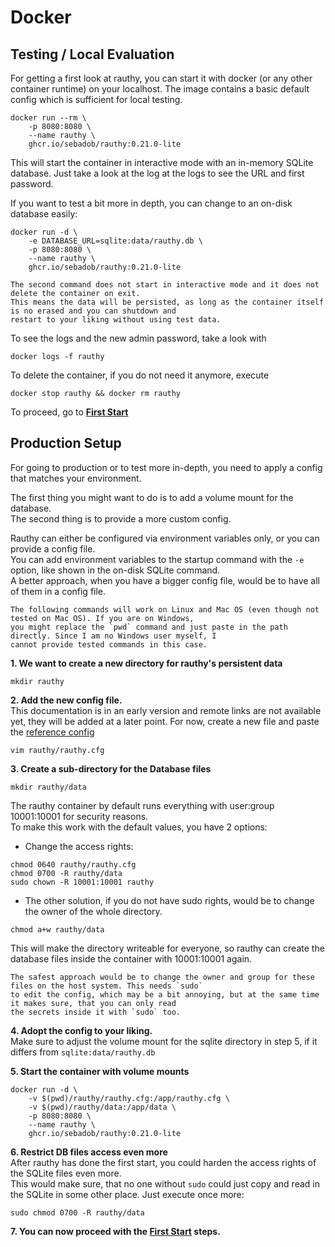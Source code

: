 # Docker

## Testing / Local Evaluation

For getting a first look at rauthy, you can start it with docker (or any other container runtime) on your localhost.
The image contains a basic default config which is sufficient for local testing. 

```
docker run --rm \
    -p 8080:8080 \
    --name rauthy \
    ghcr.io/sebadob/rauthy:0.21.0-lite
```

This will start the container in interactive mode with an in-memory SQLite database. Just take a look at the log at the
logs to see the URL and first password.

If you want to test a bit more in depth, you can change to an on-disk database easily:

```
docker run -d \
    -e DATABASE_URL=sqlite:data/rauthy.db \
    -p 8080:8080 \
    --name rauthy \
    ghcr.io/sebadob/rauthy:0.21.0-lite
```

```admonish note
The second command does not start in interactive mode and it does not delete the container on exit.  
This means the data will be persisted, as long as the container itself is no erased and you can shutdown and
restart to your liking without using test data.
```

To see the logs and the new admin password, take a look with
```
docker logs -f rauthy
```

To delete the container, if you do not need it anymore, execute
```
docker stop rauthy && docker rm rauthy
```

To proceed, go to **[First Start](first_start.md)**

## Production Setup

For going to production or to test more in-depth, you need to apply a config that matches your environment.

The first thing you might want to do is to add a volume mount for the database.  
The second thing is to provide a more custom config.

Rauthy can either be configured via environment variables only, or you can provide a config file.  
You can add environment variables to the startup command with the `-e` option, like shown in the on-disk SQLite
command.  
A better approach, when you have a bigger config file, would be to have all of them in a config file.

```admonish note
The following commands will work on Linux and Mac OS (even though not tested on Mac OS). If you are on Windows,
you might replace the `pwd` command and just paste in the path directly. Since I am no Windows user myself, I
cannot provide tested commands in this case.
```

**1. We want to create a new directory for rauthy's persistent data**
```
mkdir rauthy
```

**2. Add the new config file.**  
This documentation is in an early version and remote links are not available yet, they will be added at a later
point. For now, create a new file and paste the [reference config](../config/config.html)
```
vim rauthy/rauthy.cfg
```

**3. Create a sub-directory for the Database files**
```
mkdir rauthy/data
```
The rauthy container by default runs everything with user:group 10001:10001 for security reasons.  
To make this work with the default values, you have 2 options:
- Change the access rights:
```
chmod 0640 rauthy/rauthy.cfg
chmod 0700 -R rauthy/data
sudo chown -R 10001:10001 rauthy
```
- The other solution, if you do not have sudo rights, would be to change the owner of the whole directory.
```
chmod a+w rauthy/data
```
This will make the directory writeable for everyone, so rauthy can create the database files inside the container
with 10001:10001 again.

```admonish note
The safest approach would be to change the owner and group for these files on the host system. This needs `sudo`
to edit the config, which may be a bit annoying, but at the same time it makes sure, that you can only read
the secrets inside it with `sudo` too.
```

**4. Adopt the config to your liking.**  
Make sure to adjust the volume mount for the sqlite directory in step 5, if it differs from `sqlite:data/rauthy.db`

**5. Start the container with volume mounts**
```
docker run -d \
    -v $(pwd)/rauthy/rauthy.cfg:/app/rauthy.cfg \
    -v $(pwd)/rauthy/data:/app/data \
    -p 8080:8080 \
    --name rauthy \
    ghcr.io/sebadob/rauthy:0.21.0-lite
```

**6. Restrict DB files access even more**  
After rauthy has done the first start, you could harden the access rights of the SQLite files even more.  
This would make sure, that no one without `sudo` could just copy and read in the SQLite in some other place.
Just execute once more:

```
sudo chmod 0700 -R rauthy/data
```

**7. You can now proceed with the [First Start](first_start.md) steps.**
